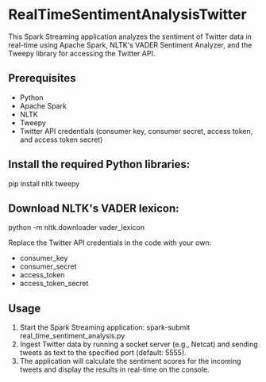 # RealTimeSentimentAnalysisTwitter

This Spark Streaming application analyzes the sentiment of Twitter data in real-time using Apache Spark, NLTK's VADER Sentiment Analyzer, and the Tweepy library for accessing the Twitter API.

## Prerequisites
- Python
- Apache Spark
- NLTK
- Tweepy
- Twitter API credentials (consumer key, consumer secret, access token, and access token secret)

## Install the required Python libraries:
  pip install nltk tweepy

## Download NLTK's VADER lexicon:
   python -m nltk.downloader vader_lexicon

Replace the Twitter API credentials in the code with your own:
- consumer_key
- consumer_secret
- access_token
- access_token_secret

## Usage
1. Start the Spark Streaming application:
   spark-submit real_time_sentiment_analysis.py
2. Ingest Twitter data by running a socket server (e.g., Netcat) and sending tweets as text to the specified port (default: 5555).
3. The application will calculate the sentiment scores for the incoming tweets and display the results in real-time on the console.

